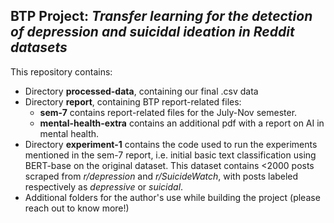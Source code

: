 ## BTP Project: *Transfer learning for the detection of depression and suicidal ideation in Reddit datasets*

This repository contains:
- Directory **processed-data**, containing our final .csv data
- Directory **report**, containing BTP report-related files:
    - **sem-7** contains report-related files for the July-Nov semester.
    - **mental-health-extra** contains an additional pdf with a report on AI in mental health.
- Directory **experiment-1** contains the code used to run the experiments mentioned in the sem-7 report, i.e. initial basic text classification using BERT-base on the original dataset. This dataset contains <2000 posts scraped from *r/depression* and *r/SuicideWatch*, with posts labeled respectively as *depressive* or *suicidal*. 
- Additional folders for the author's use while building the project (please reach out to know more!)